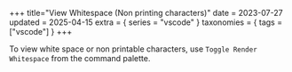 +++
title="View Whitespace (Non printing characters)"
date = 2023-07-27
updated = 2025-04-15
extra = { series = "vscode" }
taxonomies = { tags = ["vscode"] }
+++

To view white space or non printable characters, use `Toggle Render Whitespace` from the command palette.

